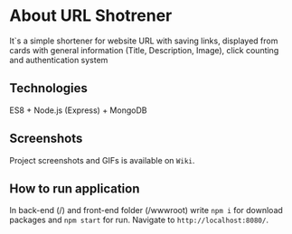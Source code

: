 # About URL Shotrener

It`s a simple shortener for website URL with saving links, displayed from cards with general information (Title, Description, Image), click counting and authentication system

## Technologies

ES8 + Node.js (Express) + MongoDB

## Screenshots

Project screenshots and GIFs is available on `Wiki`.

## How to run application

In back-end (/) and front-end folder (/wwwroot) write `npm i` for download packages and `npm start` for run. Navigate to `http://localhost:8080/`.
